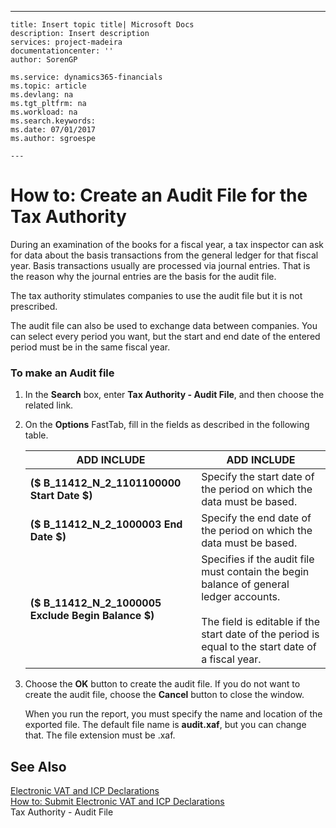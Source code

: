---
    title: Insert topic title| Microsoft Docs
    description: Insert description
    services: project-madeira
    documentationcenter: ''
    author: SorenGP

    ms.service: dynamics365-financials
    ms.topic: article
    ms.devlang: na
    ms.tgt_pltfrm: na
    ms.workload: na
    ms.search.keywords:
    ms.date: 07/01/2017
    ms.author: sgroespe

    ---
# How to: Create an Audit File for the Tax Authority
During an examination of the books for a fiscal year, a tax inspector can ask for data about the basis transactions from the general ledger for that fiscal year. Basis transactions usually are processed via journal entries. That is the reason why the journal entries are the basis for the audit file.  
  
 The tax authority stimulates companies to use the audit file but it is not prescribed.  
  
 The audit file can also be used to exchange data between companies. You can select every period you want, but the start and end date of the entered period must be in the same fiscal year.  
  
### To make an Audit file  
  
1.  In the **Search** box, enter **Tax Authority - Audit File**, and then choose the related link.  
  
2.  On the **Options** FastTab, fill in the fields as described in the following table.  
  
    |ADD INCLUDE<!--[!INCLUDE[bp_tablefield](../../ApplicationDesign/includes/bp_tablefield_md.md)]-->|ADD INCLUDE<!--[!INCLUDE[bp_tabledescription](../../ApplicationDesign/includes/bp_tabledescription_md.md)]-->|  
    |---------------------------------|---------------------------------------|  
    |**\($ B\_11412\_N\_2\_1101100000 Start Date $\)**|Specify the start date of the period on which the data must be based.|  
    |**\($ B\_11412\_N\_2\_1000003 End Date $\)**|Specify the end date of the period on which the data must be based.|  
    |**\($ B\_11412\_N\_2\_1000005 Exclude Begin Balance $\)**|Specifies if the audit file must contain the begin balance of general ledger accounts.<br /><br /> The field is editable if the start date of the period is equal to the start date of a fiscal year.|  
  
3.  Choose the **OK** button to create the audit file. If you do not want to create the audit file, choose the **Cancel** button to close the window.  
  
     When you run the report, you must specify the name and location of the exported file. The default file name is **audit.xaf**, but you can change that. The file extension must be .xaf.  
  
## See Also  
 [Electronic VAT and ICP Declarations](../../LocalFunctionalityForMicrosoftDynamicsNav2016/Netherlands/electronic-vat-and-icp-declarations.md)   
 [How to: Submit Electronic VAT and ICP Declarations](../../LocalFunctionalityForMicrosoftDynamicsNav2016/Netherlands/how-to-submit-electronic-vat-and-icp-declarations.md)   
 Tax Authority - Audit File